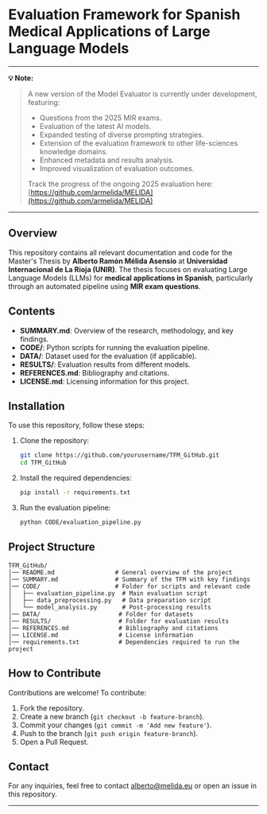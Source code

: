 # Evaluation Framework for Spanish Medical Applications of Large Language Models

---
**💡 Note:**

> A new version of the Model Evaluator is currently under development, featuring:
>
> * Questions from the 2025 MIR exams.
> * Evaluation of the latest AI models.
> * Expanded testing of diverse prompting strategies.
> * Extension of the evaluation framework to other life-sciences knowledge domains.
> * Enhanced metadata and results analysis.
> * Improved visualization of evaluation outcomes.
>
> Track the progress of the ongoing 2025 evaluation here: [https://github.com/armelida/MELIDA](https://github.com/armelida/MELIDA)

---

## Overview
This repository contains all relevant documentation and code for the Master's Thesis by **Alberto Ramón Mélida Asensio** at **Universidad Internacional de La Rioja (UNIR)**. The thesis focuses on evaluating Large Language Models (LLMs) for **medical applications in Spanish**, particularly through an automated pipeline using **MIR exam questions**.

## Contents
- **SUMMARY.md**: Overview of the research, methodology, and key findings.
- **CODE/**: Python scripts for running the evaluation pipeline.
- **DATA/**: Dataset used for the evaluation (if applicable).
- **RESULTS/**: Evaluation results from different models.
- **REFERENCES.md**: Bibliography and citations.
- **LICENSE.md**: Licensing information for this project.

## Installation
To use this repository, follow these steps:

1. Clone the repository:
   ```sh
   git clone https://github.com/yourusername/TFM_GitHub.git
   cd TFM_GitHub
   ```
2. Install the required dependencies:
   ```sh
   pip install -r requirements.txt
   ```
3. Run the evaluation pipeline:
   ```sh
   python CODE/evaluation_pipeline.py
   ```

## Project Structure
```
TFM_GitHub/
│── README.md                 # General overview of the project
│── SUMMARY.md                # Summary of the TFM with key findings
│── CODE/                     # Folder for scripts and relevant code
│   ├── evaluation_pipeline.py  # Main evaluation script
│   ├── data_preprocessing.py   # Data preparation script
│   └── model_analysis.py       # Post-processing results
│── DATA/                      # Folder for datasets
│── RESULTS/                   # Folder for evaluation results
│── REFERENCES.md              # Bibliography and citations
│── LICENSE.md                 # License information
│── requirements.txt           # Dependencies required to run the project
```

## How to Contribute
Contributions are welcome! To contribute:
1. Fork the repository.
2. Create a new branch (`git checkout -b feature-branch`).
3. Commit your changes (`git commit -m 'Add new feature'`).
4. Push to the branch (`git push origin feature-branch`).
5. Open a Pull Request.

## Contact
For any inquiries, feel free to contact alberto@melida.eu or open an issue in this repository.

---
